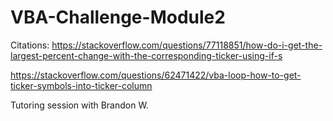 # VBA-Challenge-Module2

Citations:
https://stackoverflow.com/questions/77118851/how-do-i-get-the-largest-percent-change-with-the-corresponding-ticker-using-if-s

https://stackoverflow.com/questions/62471422/vba-loop-how-to-get-ticker-symbols-into-ticker-column

Tutoring session with Brandon W.

